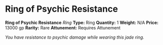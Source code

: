 # Ring of Psychic Resistance

**Ring of Psychic Resistance**
_Ring_
**Type:** Ring
**Quantity:** 1
**Weight:** N/A
**Price:** 13000 gp
**Rarity:** Rare
**Attunement:** Requires Attunement

*You have resistance to psychic damage while wearing this jade ring.*